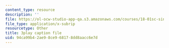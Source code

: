 ```yaml
---
content_type: resource
description: ''
file: https://ol-ocw-studio-app-qa.s3.amazonaws.com/courses/18-01sc-single-variable-calculus-fall-2010/94ca99b42ae98ce968178dd8aacc6e7d_LpW6zanbSf8.srt
file_type: application/x-subrip
resourcetype: Other
title: 3play caption file
uid: 94ca99b4-2ae9-8ce9-6817-8dd8aacc6e7d
---
```

